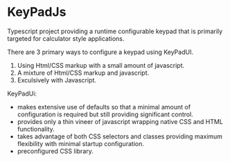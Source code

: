 # KeyPadJs
Typescript project providing a runtime configurable keypad that is primarily targeted for calculator style applications. 

There are 3 primary ways to configure a keypad using KeyPadUI.
1. Using Html/CSS markup with a small amount of javascript.
2. A mixture of Html/CSS markup and javascript.
3. Exculsively with Javascript.

KeyPadUi:
- makes extensive use of defaults so that a minimal amount of configuration is required but still providing significant control.
- provides only a thin vineer of javascript wrapping native CSS and HTML functionality.
- takes advantage of both CSS selectors and classes providing maximum flexibility with minimal startup configuration.
- preconfigured CSS library.
